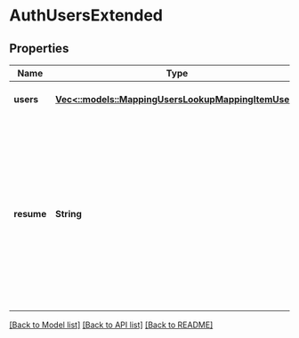 # AuthUsersExtended

## Properties
Name | Type | Description | Notes
------------ | ------------- | ------------- | -------------
**users** | [**Vec<::models::MappingUsersLookupMappingItemUser>**](MappingUsersLookupMappingItemUser.md) |  | [optional] [default to null]
**resume** | **String** | Continue returning results from previous call using this token (token should come from the previous call, resume cannot be used with other options). | [optional] [default to null]

[[Back to Model list]](../README.md#documentation-for-models) [[Back to API list]](../README.md#documentation-for-api-endpoints) [[Back to README]](../README.md)


